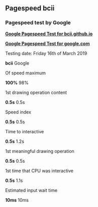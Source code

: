 ## Pagespeed bcii
### Pagespeed test by Google
<strong><a href="https://developers.google.com/speed/pagespeed/insights/?url=https%3A%2F%2Fbcii.github.io&tab=desktop" target="_blank">Google Pagespeed Test for bcii.github.io</a></strong>

<strong><a href="https://developers.google.com/speed/pagespeed/insights/?url=https%3A%2F%2Fgoogle.com&tab=desktop" target="_blank">Google Pagespeed Test for google.com</a></strong>

Testing date: Friday 16th of March 2019

<strong>bcii</strong>  Google

Of speed maximum

<strong>100%</strong>    98%

1st drawing operation content

<strong>0.5s</strong>    0.5s

Speed index

<strong>0.5s</strong>    0.5s

Time to interactive

<strong>0.5s</strong>    1.2s

1st meaningful drawing operation

<strong>0.5s</strong>    0.5s

1st time that CPU was interactive

<strong>0.5s</strong>    1.1s

Estimated input wait time

<strong>10ms</strong>    10ms
